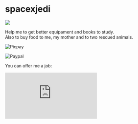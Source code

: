 # spacexjedi

![](https://media.giphy.com/media/ff0dv4KMGxjna/source.gif)  

Help me to get better equipament and books to study.   
Also to buy food to me, my mother and to two rescued animals.     

![Picpay](https://picpay.me/spacexdinosaur)  

![Paypal]()    

You can offer me a job:   

![Contact](https://github.com/spacexjedi/spacexjedi/blob/master/contact.md)    
